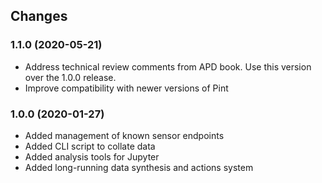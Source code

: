 ## Changes

### 1.1.0 (2020-05-21)

* Address technical review comments from APD book. Use this version over
  the 1.0.0 release.
* Improve compatibility with newer versions of Pint

### 1.0.0 (2020-01-27)

* Added management of known sensor endpoints
* Added CLI script to collate data
* Added analysis tools for Jupyter
* Added long-running data synthesis and actions system
